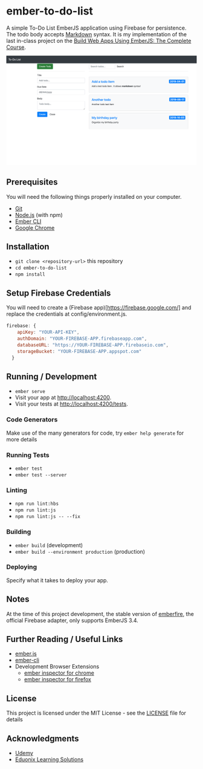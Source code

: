 # ember-to-do-list
A simple To-Do List EmberJS application using Firebase for persistence. 
The todo body accepts [Markdown](https://www.markdownguide.org/basic-syntax/) syntax.
It is my implementation of the last in-class project on the [Build Web Apps Using EmberJS: The Complete Course](https://www.udemy.com/build-web-apps-using-emberjs-the-complete-course).

![](https://github.com/computationalcore/ember-to-do-list/raw/assets/ember-to-do.png)

## Prerequisites

You will need the following things properly installed on your computer.

* [Git](https://git-scm.com/)
* [Node.js](https://nodejs.org/) (with npm)
* [Ember CLI](https://ember-cli.com/)
* [Google Chrome](https://google.com/chrome/)

## Installation

* `git clone <repository-url>` this repository
* `cd ember-to-do-list`
* `npm install`

## Setup Firebase Credentials

You will need to create a (Firebase app)[https://firebase.google.com/] and replace the
credentials at config/environment.js.
```javascript
firebase: {
    apiKey: "YOUR-API-KEY",
    authDomain: "YOUR-FIREBASE-APP.firebaseapp.com",
    databaseURL: "https://YOUR-FIREBASE-APP.firebaseio.com",
    storageBucket: "YOUR-FIREBASE-APP.appspot.com"
  }
```

## Running / Development

* `ember serve`
* Visit your app at [http://localhost:4200](http://localhost:4200).
* Visit your tests at [http://localhost:4200/tests](http://localhost:4200/tests).

### Code Generators

Make use of the many generators for code, try `ember help generate` for more details

### Running Tests

* `ember test`
* `ember test --server`

### Linting

* `npm run lint:hbs`
* `npm run lint:js`
* `npm run lint:js -- --fix`

### Building

* `ember build` (development)
* `ember build --environment production` (production)

### Deploying

Specify what it takes to deploy your app.

## Notes

At the time of this project development, the stable version of [emberfire](https://github.com/firebase/emberfire), the 
official Firebase adapter, only supports EmberJS 3.4.

## Further Reading / Useful Links

* [ember.js](https://emberjs.com/)
* [ember-cli](https://ember-cli.com/)
* Development Browser Extensions
  * [ember inspector for chrome](https://chrome.google.com/webstore/detail/ember-inspector/bmdblncegkenkacieihfhpjfppoconhi)
  * [ember inspector for firefox](https://addons.mozilla.org/en-US/firefox/addon/ember-inspector/)

## License

This project is licensed under the MIT License - see the [LICENSE](LICENSE) file for details

## Acknowledgments
* [Udemy](https://www.udemy.com)
* [Eduonix Learning Solutions](https://www.udemy.com/user/eduonix/)
